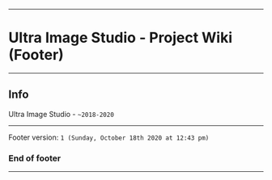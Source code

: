 
***

# Ultra Image Studio - Project Wiki (Footer)

***

## Info

Ultra Image Studio - `~2018-2020`

***

Footer version: `1 (Sunday, October 18th 2020 at 12:43 pm)`

### End of footer

***
